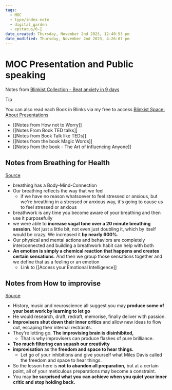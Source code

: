 ```yaml
---
tags:
  - MOC
  - type/index-note
  - digital_garden
  - epstatus/0-🌰
date_created: Thursday, November 2nd 2023, 12:40:53 pm
date_modified: Thursday, November 2nd 2023, 4:26:07 pm
---
```

# MOC Presentation and Public speaking

Notes from [Blinkist Collection - Beat anxiety in 9 days](https://www.blinkist.com/en/app/collections/beat-presentation-anxiety-in-9-days)

> [!tip]
> You can also read each Book in Blinks via my free to access [Blinkist Space: About Presentations](http://www.blinkist.com/nc/spaces/invites/a67a33d2-818c-4eb3-b8ae-eabdfaaa3dec?messageType=specific_title)

+ [[Notes from How not to Worry]]
+ [[Notes From Book TED talks]]
+ [[Notes from Book Talk like TEDs]]
+ [[Notes from the book Magic Words]]
+ [[Notes from the book - The Art of influencing Anyone]]

## Notes from Breathing for Health
[Source](https://www.blinkist.com/en/app/shortcasts/the-doctor-s-kitchen/455?collection=beat-presentation-anxiety-in-9-days)

+ breathing has a Body-Mind-Connection
+ Our breathing reflects the way that we feel
	+ if we have no reason whatsoever to feel stressed or anxious, but we're breathing in a stressed or anxious way, it's going to cause us to feel stressed or anxious
+ breathwork is any time you become aware of your breathing and then use it purposefully
+ we were able to **increase vagal tone over a 20 minute breathing session**. Not just a little bit, not even just doubling it, which by itself would be crazy. We increased it **by nearly 600%.** 
+ Our physical and mental actions and behaviors are completely interconnected and building a breathwork habit can help with both
+ **An emotion is simply a chemical reaction that happens and creates certain sensations**. And then we group those sensations together and we define that as a feeling or an emotion
	+ Link to [[Access your Emotional Intelligence]]


## Notes from How to improvise
[Source](https://www.blinkist.com/en/app/shortcasts/cautionary-tales/446?collection=beat-presentation-anxiety-in-9-days)
- History, music and neuroscience all suggest you may **produce some of your best work by learning to let go**
- He would research, draft, redraft, memorise, finally deliver with passion.
- **Improvisers shut down their inner critics** and allow new ideas to flow out, escaping their internal restraints.
- They're letting go. **The improvising brain is disinhibited,**
	- That is why improvisers can produce flashes of pure brilliance.
- **Too much filtering can squash our creativity**
- **improvisation** as the **freedom and space to hear things.**
	- Let go of your inhibitions and give yourself what Miles Davis called the freedom and space to hear things.
- So the lesson here is **not to abandon all preparation**, but at a certain point, all of your meticulous preparations may become a constraint.
- You may **be surprised what you can achieve when you quiet your inner critic and stop holding back.**